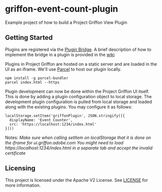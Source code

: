 # griffon-event-count-plugin
Example project of how to build a Project Griffon View Plugin

## Getting Started
Plugins are registered via the [Plugin Bridge](https://github.com/adobe/griffon-plugin-bridge). A brief description of how to implement the bridge in a plugin is provided in the [wiki](https://github.com/adobe/griffon-event-count-plugin/wiki)

Plugins in Project Griffon are hosted on a static server and are loaded in the UI as an iframe. We'll use [Parcel](https://parceljs.org/) to host our plugin locally.

```
npm install -g parcel-bundler
parcel index.html --https
```

Plugin development can now be done within the Project Griffon UI itself. This is done by adding a plugin configuration object to local storage. The development plugin configuration is pulled from local storage and loaded along with the existing plugins. 
You may configure it as follows:

```
localStorage.setItem('griffonPlugin', JSON.stringify([{
  displayName: 'Event Counter',
  src: 'https://localhost:1234/index.html'
}]))
```

Notes: 
_Make sure when calling setItem on localStorage that it is done on the iframe for ui.griffon.adobe.com_
_You might need to load https://localhost:1234/index.html in a separate tab and accept the invalid certificate_

## Licensing

This project is licensed under the Apache V2 License. See [LICENSE](LICENSE.md) for more information.
